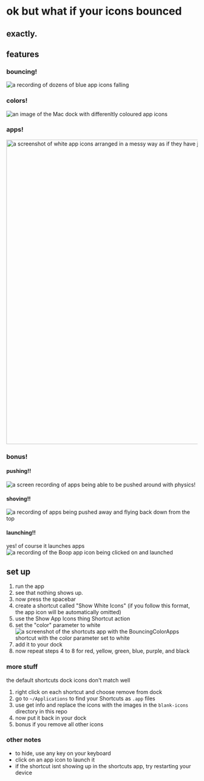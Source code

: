# ok but what if your icons bounced
## exactly.

## features
### bouncing!
![a recording of dozens of blue app icons falling](https://github.com/jiachenyee/BouncingColorApps/assets/36725840/6fa08e65-e061-48ae-8cbb-8885b39480ad)

### colors!
![an image of the Mac dock with differenltly coloured app icons](https://github.com/jiachenyee/BouncingColorApps/assets/36725840/522bff16-9f48-4b2e-8ddb-09836e72e731)

### apps!
<img alt="a screenshot of white app icons arranged in a messy way as if they have just fallen" src="https://github.com/jiachenyee/BouncingColorApps/assets/36725840/edee25c8-0276-466a-963b-305e4f7a0399" width=800>

### bonus!
#### pushing!!
![a screen recording of apps being able to be pushed around with physics!](https://github.com/jiachenyee/BouncingColorApps/assets/36725840/b8eb3a9f-e77a-4e08-9f9f-17e5391d5bf3)

#### shoving!!
![a recording of apps being pushed away and flying back down from the top](https://github.com/jiachenyee/BouncingColorApps/assets/36725840/ca2365f8-7e80-40dd-b4b2-7d65a4b37ce3)

#### launching!!
yes! of course it launches apps
![a recording of the Boop app icon being clicked on and launched](https://github.com/jiachenyee/BouncingColorApps/assets/36725840/d8f47770-43fa-484b-a879-a42b0bd17475)

## set up
1. run the app
2. see that nothing shows up.
3. now press the spacebar
4. create a shortcut called "Show White Icons" (if you follow this format, the app icon will be automatically omitted)
5. use the Show App Icons thing Shortcut action
6. set the "color" parameter to white  ![a screenshot of the shortcuts app with the BouncingColorApps shortcut with the color parameter set to white](https://github.com/jiachenyee/BouncingColorApps/assets/36725840/c196daff-ebfe-4222-871f-dbfec1538580)
8. add it to your dock
9. now repeat steps 4 to 8 for red, yellow, green, blue, purple, and black

### more stuff
the default shortcuts dock icons don't match well
1. right click on each shortcut and choose remove from dock
2. go to `~/Applications` to find your Shortcuts as `.app` files
3. use get info and replace the icons with the images in the `blank-icons` directory in this repo
4. now put it back in your dock
5. bonus if you remove all other icons

### other notes
- to hide, use any key on your keyboard
- click on an app icon to launch it
- if the shortcut isnt showing up in the shortcuts app, try restarting your device
